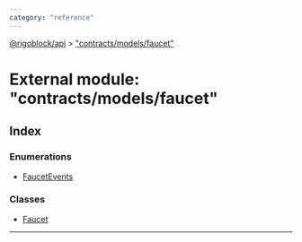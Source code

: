```yaml
---
category: "reference"
---
```



[@rigoblock/api](../README.md) > ["contracts/models/faucet"](../modules/_contracts_models_faucet_.md)

# External module: "contracts/models/faucet"

## Index

### Enumerations

* [FaucetEvents](../enums/_contracts_models_faucet_.faucetevents.md)

### Classes

* [Faucet](../classes/_contracts_models_faucet_.faucet.md)

---

